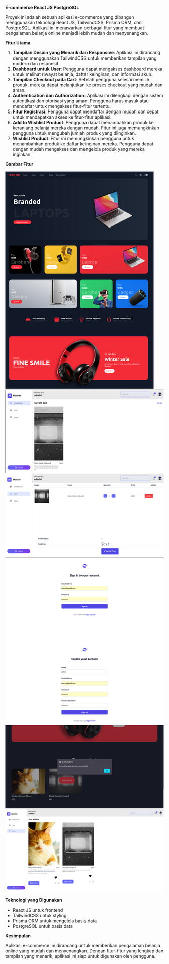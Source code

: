 **E-commerce React JS PostgreSQL**

Proyek ini adalah sebuah aplikasi e-commerce yang dibangun menggunakan teknologi React JS, TailwindCSS, Prisma ORM, dan PostgreSQL. Aplikasi ini menawarkan berbagai fitur yang membuat pengalaman belanja online menjadi lebih mudah dan menyenangkan.

**Fitur Utama**

1. **Tampilan Desain yang Menarik dan Responsive**: Aplikasi ini dirancang dengan menggunakan TailwindCSS untuk memberikan tampilan yang modern dan responsif.
2. **Dashboard untuk User**: Pengguna dapat mengakses dashboard mereka untuk melihat riwayat belanja, daftar keinginan, dan informasi akun.
3. **Tampilan Checkout pada Cart**: Setelah pengguna selesai memilih produk, mereka dapat melanjutkan ke proses checkout yang mudah dan aman.
4. **Authentication dan Authorization**: Aplikasi ini dilengkapi dengan sistem autentikasi dan otorisasi yang aman. Pengguna harus masuk atau mendaftar untuk mengakses fitur-fitur tertentu.
5. **Fitur Registrasi**: Pengguna dapat mendaftar dengan mudah dan cepat untuk mendapatkan akses ke fitur-fitur aplikasi.
6. **Add to Wishlist Product**: Pengguna dapat menambahkan produk ke keranjang belanja mereka dengan mudah. Fitur ini juga memungkinkan pengguna untuk mengubah jumlah produk yang diinginkan.
7. **Wishlist Product**: Fitur ini memungkinkan pengguna untuk menambahkan produk ke daftar keinginan mereka. Pengguna dapat dengan mudah mengakses dan mengelola produk yang mereka inginkan.

**Gambar Fitur**

![Gambar Fitur 1](./image/image-1.png)
![Gambar Fitur 2](./image/image-2.png)
![Gambar Fitur 3](./image/image-3.png)
![Gambar Fitur 4](./image/image-4.png)
![Gambar Fitur 5](./image/image-5.png)
![Gambar Fitur 6](./image/image-6.png)
![Gambar Fitur 7](./image/image-7.png)

**Teknologi yang Digunakan**

- React JS untuk frontend
- TailwindCSS untuk styling
- Prisma ORM untuk mengelola basis data
- PostgreSQL untuk basis data

**Kesimpulan**

Aplikasi e-commerce ini dirancang untuk memberikan pengalaman belanja online yang mudah dan menyenangkan. Dengan fitur-fitur yang lengkap dan tampilan yang menarik, aplikasi ini siap untuk digunakan oleh pengguna.
